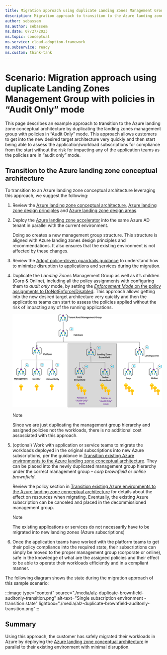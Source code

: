 ```yaml
---
title: Migration approach using duplicate Landing Zones Management Group with policies in “Audit Only” mode
description: Migration approach to transition to the Azure landing zone conceptual architecture by duplicating the landing zones management group with policies in “Audit Only” mode
author: sebassem
ms.author: sebassem
ms.date: 07/27/2023
ms.topic: conceptual
ms.service: cloud-adoption-framework
ms.subservice: ready
ms.custom: think-tank
---
```


<!-- docutune:casing resourceType resourceTypes resourceId resourceIds -->

# Scenario: Migration approach using duplicate Landing Zones Management Group with policies in “Audit Only” mode

This page describes an example approach to transition to the Azure landing zone conceptual architecture by duplicating the landing zones management group with policies in “Audit Only” mode. This approach allows customers to get into the new desired target architecture very quickly and then start being able to assess the application/workload subscriptions for compliance from the start without the risk for impacting any of the application teams as the policies are in “audit only” mode.

## Transition to the Azure landing zone conceptual architecture

To transition to an Azure landing zone conceptual architecture leveraging this approach, we suggest the following:

1. Review the [Azure landing zone conceptual architecture](./index.md), [Azure landing zone design principles](./design-principles.md) and [Azure landing zone design areas](./design-areas.md).

2. Deploy the [Azure landing zone accelerator](/azure/architecture/landing-zones/landing-zone-deploy#platform) into the same Azure AD tenant in parallel with the current environment.

   Doing so creates a new management group structure. This structure is aligned with Azure landing zones design principles and recommendations. It also ensures that the existing environment is not affected by these changes.

3. Review the [Adopt policy-driven guardrails guidance](../enterprise-scale/dine-guidance.md) to understand how to minimize disruption to applications and services during the migration.

4. Duplicate the _Landing Zones_ Management Group as well as it’s children (Corp & Online), including all the policy assignments with configuring them to _audit only_ mode, by setting the [_Enforcement Mode_ on the policy assignments to DoNotEnforce/Disabled](/azure/governance/policy/concepts/assignment-structure#enforcement-mode). This approach allows getting into the new desired target architecture very quickly and then the applications teams can start to assess the policies applied without the risk of impacting any of the running applications.

    ![Duplicate brownfield landing zones with audit only policies](./media/alz-duplicate-brownfield-auditonly.png)

   > [!NOTE]
   > Since we are just duplicating the management group hierarchy and assigned policies not the workloads, there is no additional cost assosciated with this approach.

5. (optional) Work with application or service teams to migrate the workloads deployed in the original subscriptions into new Azure subscriptions, per the guidance in [Transition existing Azure environments to the Azure landing zone conceptual architecture](./../enterprise-scale/transition.md#moving-resources-in-azure). They can be placed into the newly duplicated management group hierarchy under the correct management group – _corp brownfield_ or _online brownfield_.

   Review the policy section in [Transition existing Azure environments to the Azure landing zone conceptual architecture](./../enterprise-scale/transition.md#policy) for details about the effect on resources when migrating. Eventually, the existing Azure subscription can be canceled and placed in the decommissioned management group.

   > [!NOTE]
   > The existing applications or services do not necessarily have to be migrated into new landing zones (Azure subscriptions)

6. Once the application teams have worked with the platform teams to get their policy compliance into the required state, their subscriptions can simply be moved to the proper management group (corporate or online), safe in the knowledge of what are the assigned policies and their effect to be able to operate their workloads efficiently and in a compliant manner.

The following diagram shows the state during the migration approach of this sample scenario:

:::image type="content" source="./media/alz-duplicate-brownfield-auditonly-transition.png" alt-text="Single subscription environment - transition state" lightbox="./media/alz-duplicate-brownfield-auditonly-transition.png":::

## Summary

Using this approach, the customer has safely migrated their workloads in Azure by deploying the [Azure landing zone conceptual architecture](./index.md#azure-landing-zone-architecture) in parallel to their existing environment with minimal disruption.
